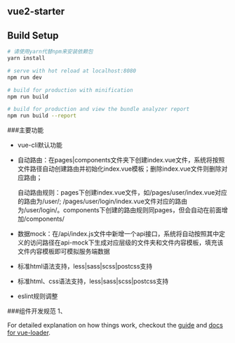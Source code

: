 
## vue2-starter

## Build Setup

``` bash
# 请使用yarn代替npm来安装依赖包
yarn install

# serve with hot reload at localhost:8080
npm run dev

# build for production with minification
npm run build

# build for production and view the bundle analyzer report
npm run build --report
```

###主要功能
- vue-cli默认功能
- 自动路由：在pages|components文件夹下创建index.vue文件，系统将按照文件路径自动创建路由并初始化index.vue模板；删除index.vue文件则删除对应路由；
  
  自动路由规则：pages下创建index.vue文件，如/pages/user/index.vue对应的路由为/user/; /pages/user/login/index.vue文件对应的路由为/user/login/。components下创建的路由规则同pages，但会自动在前面增加/components/
- 数据mock：在/api/index.js文件中新增一个api接口，系统将自动按照其中定义的访问路径在api-mock下生成对应层级的文件夹和文件内容模板，填充该文件内容模板即可模拟服务端数据
- 标准html语法支持，less|sass|scss|postcss支持
- 标准html、css语法支持，less|sass|scss|postcss支持
- eslint规则调整



###组件开发规范
1、


For detailed explanation on how things work, checkout the [guide](http://vuejs-templates.github.io/webpack/) and [docs for vue-loader](http://vuejs.github.io/vue-loader).
